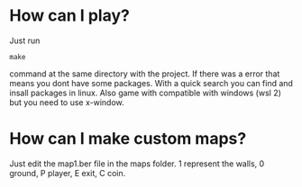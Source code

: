 # How can I play?
Just run 
```
make
```
command at the same directory with the project. If there was a error that means you dont have some packages. With a quick search you can find and insall packages in linux.
Also game with compatible with windows (wsl 2) but you need to use x-window.
# How can I make custom maps?
Just edit the map1.ber file in the maps folder. 1 represent the walls, 0 ground, P player, E exit, C coin.

